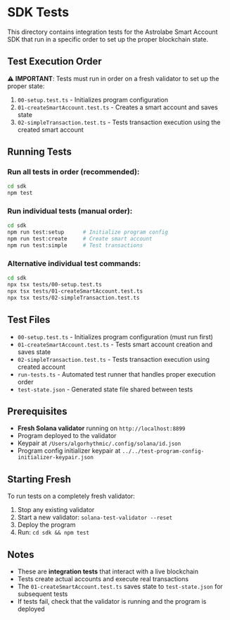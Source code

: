 # SDK Tests

This directory contains integration tests for the Astrolabe Smart Account SDK that run in a specific order to set up the proper blockchain state.

## Test Execution Order

⚠️ **IMPORTANT**: Tests must run in order on a fresh validator to set up the proper state:

1. `00-setup.test.ts` - Initializes program configuration
2. `01-createSmartAccount.test.ts` - Creates a smart account and saves state
3. `02-simpleTransaction.test.ts` - Tests transaction execution using the created smart account

## Running Tests

### Run all tests in order (recommended):
```bash
cd sdk
npm test
```

### Run individual tests (manual order):
```bash
cd sdk
npm run test:setup      # Initialize program config
npm run test:create     # Create smart account
npm run test:simple     # Test transactions
```

### Alternative individual test commands:
```bash
cd sdk
npx tsx tests/00-setup.test.ts
npx tsx tests/01-createSmartAccount.test.ts
npx tsx tests/02-simpleTransaction.test.ts
```

## Test Files

- `00-setup.test.ts` - Initializes program configuration (must run first)
- `01-createSmartAccount.test.ts` - Tests smart account creation and saves state
- `02-simpleTransaction.test.ts` - Tests transaction execution using created account
- `run-tests.ts` - Automated test runner that handles proper execution order
- `test-state.json` - Generated state file shared between tests

## Prerequisites

- **Fresh Solana validator** running on `http://localhost:8899`
- Program deployed to the validator
- Keypair at `/Users/algorhythmic/.config/solana/id.json`
- Program config initializer keypair at `../../test-program-config-initializer-keypair.json`

## Starting Fresh

To run tests on a completely fresh validator:

1. Stop any existing validator
2. Start a new validator: `solana-test-validator --reset`
3. Deploy the program
4. Run: `cd sdk && npm test`

## Notes

- These are **integration tests** that interact with a live blockchain
- Tests create actual accounts and execute real transactions
- The `01-createSmartAccount.test.ts` saves state to `test-state.json` for subsequent tests
- If tests fail, check that the validator is running and the program is deployed
